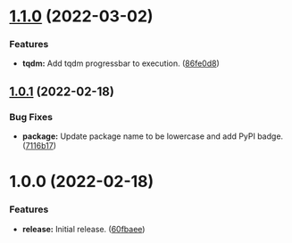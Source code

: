 # [1.1.0](https://github.com/aaronmussig/FastANI/compare/v1.0.1...v1.1.0) (2022-03-02)


### Features

* **tqdm:** Add tqdm progressbar to execution. ([86fe0d8](https://github.com/aaronmussig/FastANI/commit/86fe0d8849d023c1c2c08bea5c7623c7fb6769d7))

## [1.0.1](https://github.com/aaronmussig/FastANI/compare/v1.0.0...v1.0.1) (2022-02-18)


### Bug Fixes

* **package:** Update package name to be lowercase and add PyPI badge. ([7116b17](https://github.com/aaronmussig/FastANI/commit/7116b176f35405642e58af53a234b79f43214185))

# 1.0.0 (2022-02-18)


### Features

* **release:** Initial release. ([60fbaee](https://github.com/aaronmussig/FastANI/commit/60fbaeec74757c9cd86b3676f7ddf98c83c19452))
